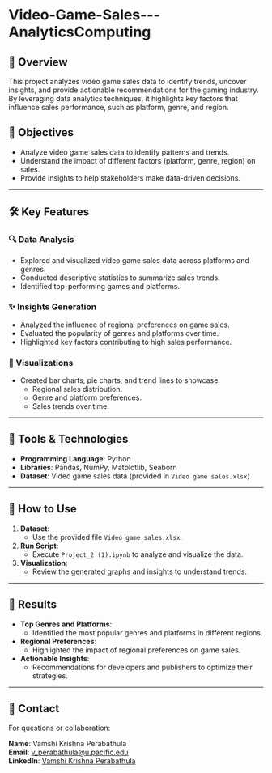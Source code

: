 # Video-Game-Sales---AnalyticsComputing

## 📖 Overview
This project analyzes video game sales data to identify trends, uncover insights, and provide actionable recommendations for the gaming industry. By leveraging data analytics techniques, it highlights key factors that influence sales performance, such as platform, genre, and region.

## 🎯 Objectives
- Analyze video game sales data to identify patterns and trends.
- Understand the impact of different factors (platform, genre, region) on sales.
- Provide insights to help stakeholders make data-driven decisions.

---

## 🛠️ Key Features

### 🔍 Data Analysis
- Explored and visualized video game sales data across platforms and genres.
- Conducted descriptive statistics to summarize sales trends.
- Identified top-performing games and platforms.

### ✨ Insights Generation
- Analyzed the influence of regional preferences on game sales.
- Evaluated the popularity of genres and platforms over time.
- Highlighted key factors contributing to high sales performance.

### 🎨 Visualizations
- Created bar charts, pie charts, and trend lines to showcase:
  - Regional sales distribution.
  - Genre and platform preferences.
  - Sales trends over time.

---

## 🧰 Tools & Technologies
- **Programming Language**: Python
- **Libraries**: Pandas, NumPy, Matplotlib, Seaborn
- **Dataset**: Video game sales data (provided in `Video game sales.xlsx`)

---

## 🚀 How to Use

1. **Dataset**:
   - Use the provided file `Video game sales.xlsx`.
2. **Run Script**:
   - Execute `Project_2 (1).ipynb` to analyze and visualize the data.
3. **Visualization**:
   - Review the generated graphs and insights to understand trends.

---

## 🎨 Results
- **Top Genres and Platforms**:
  - Identified the most popular genres and platforms in different regions.
- **Regional Preferences**:
  - Highlighted the impact of regional preferences on game sales.
- **Actionable Insights**:
  - Recommendations for developers and publishers to optimize their strategies.

---

## 📩 Contact
For questions or collaboration:

**Name**: Vamshi Krishna Perabathula  
**Email**: [v_perabathula@u.pacific.edu](mailto:v_perabathula@u.pacific.edu)  
**LinkedIn**: [Vamshi Krishna Perabathula](https://www.linkedin.com/in/vk-perabathula/)
